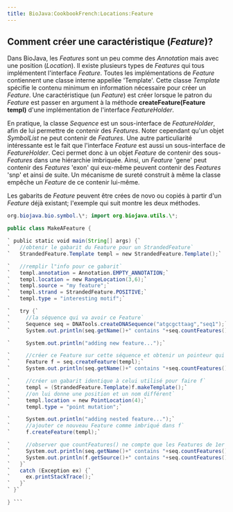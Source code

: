 ```yaml
---
title: BioJava:CookbookFrench:Locations:Feature
---
```


Comment créer une caractéristique (*Feature*)?
----------------------------------------------

Dans BioJava, les *Features* sont un peu comme des *Annotation* mais
avec une position (*Location*). Il existe plusieurs types de *Features*
qui tous implémentent l'interface *Feature*. Toutes les implémentations
de *Feature* contiennent une classe interne appellée 'Template'. Cette
classe *Template* spécifie le contenu minimum en information nécessaire
pour créer un *Feature*. Une caractéristique (un *Feature*) est créer
lorsque le patron du *Feature* est passer en argument à la méthode
**createFeature(Feature templ)** d'une implémentation de l'interface
*FeatureHolder*.

En pratique, la classe *Sequence* est un sous-interface de
*FeatureHolder*, afin de lui permettre de contenir des *Features*. Noter
cependant qu'un objet *SymbolList* ne peut contenir de *Features*. Une
autre particuliarité intéressante est le fait que l'interface *Feature*
est aussi un sous-interface de *FeatureHolder*. Ceci permet donc à un
objet *Feature* de contenir des sous-*Features* dans une hiérarchie
imbriquée. Ainsi, un *Feature* 'gene' peut contenir des *Features*
'exon' qui eux-même peuvent contenir des *Features* 'snp' et ainsi de
suite. Un mécanisme de sureté construit à même la classe empêche un
*Feature* de ce contenir lui-même.

Les gabarits de *Feature* peuvent être crées de novo ou copiés à partir
d'un *Feature* déjà existant; l'exemple qui suit montre les deux
méthodes.

```java import org.biojava.bio.\*; import org.biojava.bio.seq.\*; import
org.biojava.bio.symbol.\*; import org.biojava.utils.\*;

public class MakeAFeature {

` public static void main(String[] args) {`  
`   //obtenir le gabarit du Feature pour un StrandedFeature`  
`   StrandedFeature.Template templ = new StrandedFeature.Template();`

`   //remplir l"info pour ce gabarit`  
`   templ.annotation = Annotation.EMPTY_ANNOTATION;`  
`   templ.location = new RangeLocation(3,6);`  
`   templ.source = "my feature";`  
`   templ.strand = StrandedFeature.POSITIVE;`  
`   templ.type = "interesting motif";`

`   try {`  
`     //la séquence qui va avoir ce Feature`  
`     Sequence seq = DNATools.createDNASequence("atgcgcttaag","seq1");`  
`     System.out.println(seq.getName()+" contains "+seq.countFeatures()+" features");`

`     System.out.println("adding new feature...");`

`     //créer ce Feature sur cette séquence et obtenir un pointeur qui nous permettra d'en faire un autre`  
`     Feature f = seq.createFeature(templ);`  
`     System.out.println(seq.getName()+" contains "+seq.countFeatures()+" features");`

`     //créer un gabarit identique à celui utilisé pour faire f`  
`     templ = (StrandedFeature.Template)f.makeTemplate();`  
`     //on lui donne une position et un nom différent`  
`     templ.location = new PointLocation(4);`  
`     templ.type = "point mutation";`

`     System.out.println("adding nested feature...");`  
`     //ajouter ce nouveau Feature comme imbriqué dans f`  
`     f.createFeature(templ);`

`     //observer que countFeatures() ne compte que les Features de 1er niveau`  
`     System.out.println(seq.getName()+" contains "+seq.countFeatures()+" features");`  
`     System.out.println(f.getSource()+" contains "+seq.countFeatures()+" features");`  
`   }`  
`   catch (Exception ex) {`  
`     ex.printStackTrace();`  
`   }`  
` }`

} ```
